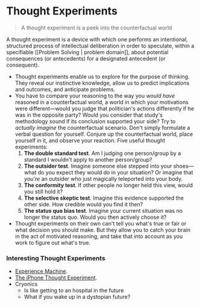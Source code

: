 # Thought Experiments

> A thought experiment is a peek into the counterfactual world

A thought experiment is a device with which one performs an intentional, structured process of intellectual deliberation in order to speculate, within a specifiable [[Problem Solving | problem domain]], about potential consequences (or antecedents) for a designated antecedent (or consequent).

- Thought experiments enable us to explore for the purpose of thinking. They reveal our instinctive knowledge, allow us to predict implications and outcomes, and anticipate problems.
- You have to compare your reasoning to the way you _would have_ reasoned in a counterfactual world, a world in which your motivations were different—would you judge that politician's actions differently if he was in the opposite party?  Would you consider that study's methodology sound if its conclusion supported your side? Try to _actually imagine_ the counterfactual scenario. Don't simply formulate a verbal question for yourself. Conjure up the counterfactual world, place yourself in it, and observe your reaction. Five useful thought experiments:
	1. **The double standard test**. Am I judging one person/group by a standard I wouldn't apply to another person/group?
	2. **The outsider test**. Imagine someone else stepped into your shoes—what do you expect they would do in your situation? Or imagine that _you're_ an outsider who just magically teleported into your body.
	3. **The conformity test**. If other people no longer held this view, would you still hold it?
	4. **The selective skeptic test**. Imagine this evidence supported the other side. How credible would you find it then?
	5. **The status quo bias test**. Imagine your current situation was no longer the status quo. Would you then actively choose it?
- Thought experiments on their own can't tell you what's true or fair or what decision you should make. But they allow you to catch your brain in the act of motivated reasoning, and take that into account as you work to figure out what's true.

### Interesting Thought Experiments

- [Experience Machine](https://en.m.wikipedia.org/wiki/Experience_machine).
- [The iPhone Thought Experiment](https://waitbutwhy.com/table/iphone-thought-experiment).
- Cryonics
	- Is like getting to an hospital in the future
	- What if you wake up in a dystopian future?
